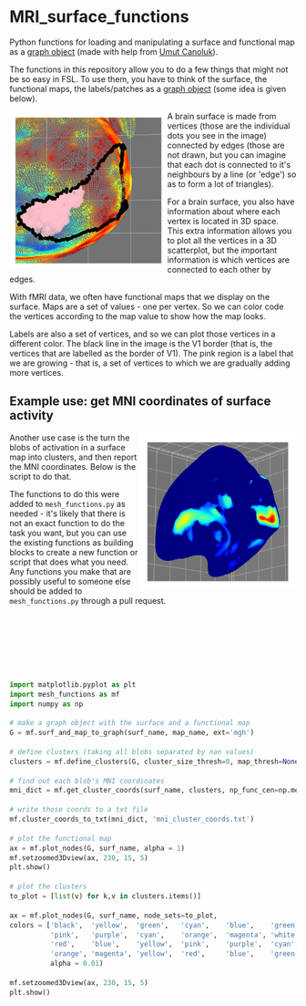 # MRI_surface_functions
Python functions for loading and manipulating a surface and functional map as a
[graph object](https://en.wikipedia.org/wiki/Graph_(discrete_mathematics))
(made with help from [Umut Canoluk](https://github.com/dafrius)).

The functions in this repository allow you to do a few things that might not be
so easy in FSL. To use them, you have to think of the surface, the functional
maps, the labels/patches as a [graph
object](https://en.wikipedia.org/wiki/Graph_(discrete_mathematics)) (some idea
is given below).

<img align="left" width="55%" src="/images/spreading.gif">

A brain surface is made from vertices (those are the individual dots you see in
the image) connected by edges (those are not drawn, but you can imagine that
each dot is connected to it's neighbours by a line (or 'edge') so as to form a
lot of triangles).

For a brain surface, you also have information about where each vertex is
located in 3D space. This extra information allows you to plot all the vertices
in a 3D scatterplot, but the important information is which vertices are
connected to each other by edges.

With fMRI data, we often have functional maps that we display on the surface.
Maps are a set of values - one per vertex. So we can color code the vertices
according to the map value to show how the map looks.

Labels are also a set of vertices, and so we can plot those vertices in a
different color. The black line in the image is the V1 border (that is, the
vertices that are labelled as the border of V1). The pink region is a label
that we are growing - that is, a set of vertices to which we are gradually
adding more vertices.

## Example use: get MNI coordinates of surface activity 

<img align="right" width="55%" src="/images/new_cluster_cropped.gif">

Another use case is the turn the blobs of activation in a surface map into
clusters, and then report the MNI coordinates. Below is the script to do that.

The functions to do this were added to `mesh_functions.py` as needed - it's
likely that there is not an exact function to do the task you want, but you can
use the existing functions as building blocks to create a new function or
script that does what you need. Any functions you make that are possibly useful
to someone else should be added to `mesh_functions.py` through a pull request.

<br/><br/>
<br/><br/>
<br/><br/>

```python
import matplotlib.pyplot as plt
import mesh_functions as mf
import numpy as np

# make a graph object with the surface and a functional map
G = mf.surf_and_map_to_graph(surf_name, map_name, ext='mgh')

# define clusters (taking all blobs separated by nan values)
clusters = mf.define_clusters(G, cluster_size_thresh=0, map_thresh=None, ignore_nans=True)

# find out each blob's MNI coordinates
mni_dict = mf.get_cluster_coords(surf_name, clusters, np_func_cen=np.median)

# write those coords to a txt file
mf.cluster_coords_to_txt(mni_dict, 'mni_cluster_coords.txt')

# plot the functional map
ax = mf.plot_nodes(G, surf_name, alpha = 1)
mf.setzoomed3Dview(ax, 230, 15, 5)
plt.show()

# plot the clusters
to_plot = [list(v) for k,v in clusters.items()]

ax = mf.plot_nodes(G, surf_name, node_sets=to_plot,
colors = ['black',  'yellow',  'green',   'cyan',    'blue',    'green',
          'pink',   'purple',  'cyan',    'orange',  'magenta', 'white',
          'red',    'blue',    'yellow',  'pink',    'purple',  'cyan',
          'orange', 'magenta', 'yellow',  'red',     'blue',    'green'],
          alpha = 0.01)

mf.setzoomed3Dview(ax, 230, 15, 5)
plt.show()
```
